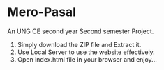 # Mero-Pasal
An UNG CE second year Second semester Project.<br>
1. Simply download the ZIP file and Extract it.<br>
2. Use Local Server to use the website effectively.<br>
3. Open index.html file in your browser and enjoy...
